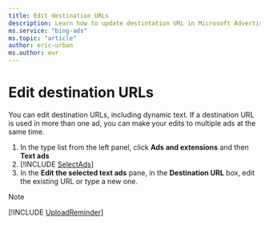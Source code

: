 ```yaml
---
title: Edit destination URLs
description: Learn how to update destintation URL in Microsoft Advertising Editor.
ms.service: "bing-ads"
ms.topic: "article"
author: eric-urban
ms.author: eur
---
```


# Edit destination URLs

You can edit destination URLs, including dynamic text. If a destination URL is used in more than one ad, you can make your edits to multiple ads at the same time.

1. In the type list from the left panel, click **Ads and extensions** and then **Text ads**
1. [!INCLUDE [SelectAds](./includes/SelectAds.md)]
1. In the **Edit the selected text ads** pane, in the **Destination URL** box, edit the existing URL or type a new one.

> [!NOTE]
> [!INCLUDE [UploadReminder](./includes/UploadReminder.md)]


